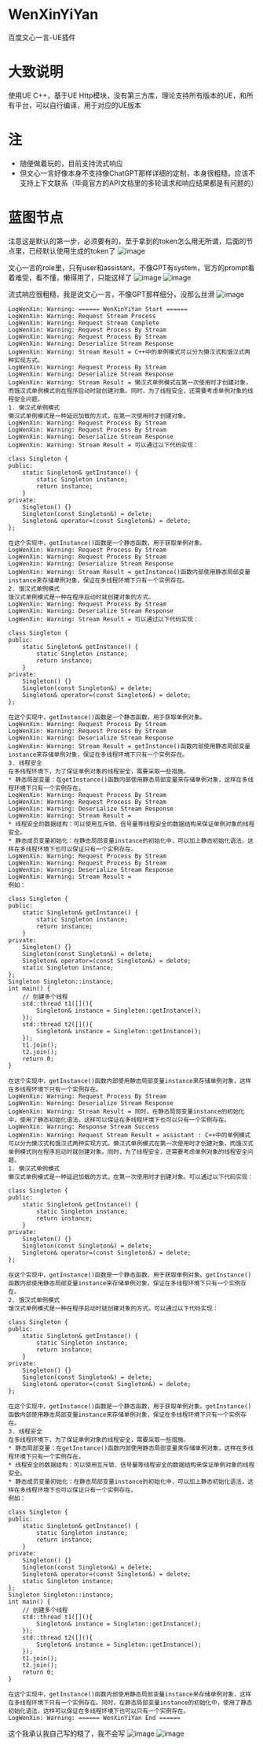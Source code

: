 # WenXinYiYan
百度文心一言-UE插件

# 大致说明
使用UE C++，基于UE Http模块，没有第三方库，理论支持所有版本的UE，和所有平台，可以自行编译，用于对应的UE版本

# 注
- 随便做着玩的，目前支持流式响应
- 但文心一言好像本身不支持像ChatGPT那样详细的定制，本身很粗糙，应该不支持上下文联系（毕竟官方的API文档里的多轮请求和响应结果都是有问题的）

# 蓝图节点

注意这是默认的第一步，必须要有的，至于拿到的token怎么用无所谓，后面的节点里，已经默认使用生成的token了
![image](https://github.com/FHangH/WenXinYiYan/assets/49579735/0d7d633e-1531-4965-a8b3-8ecb13135b74)

文心一言的role里，只有user和assistant，不像GPT有system，官方的prompt看着难受，看不懂，懒得用了，只能这样了
![image](https://github.com/FHangH/WenXinYiYan/assets/49579735/31eddf5b-b038-45a9-a7c6-b3460be08f5f)
![image](https://github.com/FHangH/WenXinYiYan/assets/49579735/e218a4bc-3d19-4882-a58d-3ec16c0d41ec)

流式响应很粗糙，我是说文心一言，不像GPT那样细分，没那么丝滑
![image](https://github.com/FHangH/WenXinYiYan/assets/49579735/d730186b-5a64-48c8-a23b-bebb07c07497)

```log
LogWenXin: Warning: ====== WenXinYiYan Start ======
LogWenXin: Warning: Request Stream Process
LogWenXin: Warning: Request Stream Complete
LogWenXin: Warning: Request Process By Stream
LogWenXin: Warning: Request Process By Stream
LogWenXin: Warning: Deserialize Stream Response
LogWenXin: Warning: Stream Result = C++中的单例模式可以分为懒汉式和饿汉式两种实现方式。
LogWenXin: Warning: Request Process By Stream
LogWenXin: Warning: Deserialize Stream Response
LogWenXin: Warning: Stream Result = 懒汉式单例模式在第一次使用时才创建对象，而饿汉式单例模式则在程序启动时就创建对象。同时，为了线程安全，还需要考虑单例对象的线程安全问题。
1. 懒汉式单例模式
懒汉式单例模式是一种延迟加载的方式，在第一次使用时才创建对象。
LogWenXin: Warning: Request Process By Stream
LogWenXin: Warning: Request Process By Stream
LogWenXin: Warning: Deserialize Stream Response
LogWenXin: Warning: Stream Result = 可以通过以下代码实现：

class Singleton {
public:
    static Singleton& getInstance() {
        static Singleton instance;
        return instance;
    }
private:
    Singleton() {}
    Singleton(const Singleton&) = delete;
    Singleton& operator=(const Singleton&) = delete;
};

在这个实现中，getInstance()函数是一个静态函数，用于获取单例对象。
LogWenXin: Warning: Request Process By Stream
LogWenXin: Warning: Request Process By Stream
LogWenXin: Warning: Deserialize Stream Response
LogWenXin: Warning: Stream Result = getInstance()函数内部使用静态局部变量instance来存储单例对象，保证在多线程环境下只有一个实例存在。
2. 饿汉式单例模式
饿汉式单例模式是一种在程序启动时就创建对象的方式。
LogWenXin: Warning: Request Process By Stream
LogWenXin: Warning: Deserialize Stream Response
LogWenXin: Warning: Stream Result = 可以通过以下代码实现：

class Singleton {
public:
    static Singleton& getInstance() {
        static Singleton instance;
        return instance;
    }
private:
    Singleton() {}
    Singleton(const Singleton&) = delete;
    Singleton& operator=(const Singleton&) = delete;
};

在这个实现中，getInstance()函数是一个静态函数，用于获取单例对象。
LogWenXin: Warning: Request Process By Stream
LogWenXin: Warning: Request Process By Stream
LogWenXin: Warning: Deserialize Stream Response
LogWenXin: Warning: Stream Result = getInstance()函数内部使用静态局部变量instance来存储单例对象，保证在多线程环境下只有一个实例存在。
3. 线程安全
在多线程环境下，为了保证单例对象的线程安全，需要采取一些措施。
* 静态局部变量：在getInstance()函数内部使用静态局部变量来存储单例对象，这样在多线程环境下只有一个实例存在。
LogWenXin: Warning: Request Process By Stream
LogWenXin: Warning: Request Process By Stream
LogWenXin: Warning: Deserialize Stream Response
LogWenXin: Warning: Stream Result = 
* 线程安全的数据结构：可以使用互斥锁、信号量等线程安全的数据结构来保证单例对象的线程安全。
* 静态成员变量初始化：在静态局部变量instance的初始化中，可以加上静态初始化语法，这样在多线程环境下也可以保证只有一个实例存在。
LogWenXin: Warning: Request Process By Stream
LogWenXin: Warning: Request Process By Stream
LogWenXin: Warning: Deserialize Stream Response
LogWenXin: Warning: Stream Result = 
例如：

class Singleton {
public:
    static Singleton& getInstance() {
        static Singleton instance;
        return instance;
    }
private:
    Singleton() {}
    Singleton(const Singleton&) = delete;
    Singleton& operator=(const Singleton&) = delete;
    static Singleton instance;
};
Singleton Singleton::instance;
int main() {
    // 创建多个线程
    std::thread t1([](){
        Singleton& instance = Singleton::getInstance();
    });
    std::thread t2([](){
        Singleton& instance = Singleton::getInstance();
    });
    t1.join();
    t2.join();
    return 0;
}

在这个实现中，getInstance()函数内部使用静态局部变量instance来存储单例对象，这样在多线程环境下只有一个实例存在。
LogWenXin: Warning: Request Process By Stream
LogWenXin: Warning: Deserialize Stream Response
LogWenXin: Warning: Stream Result = 同时，在静态局部变量instance的初始化中，使用了静态初始化语法，这样可以保证在多线程环境下也可以只有一个实例存在。
LogWenXin: Warning: Response Stream Success
LogWenXin: Warning: Request Stream Result = assistant : C++中的单例模式可以分为懒汉式和饿汉式两种实现方式。懒汉式单例模式在第一次使用时才创建对象，而饿汉式单例模式则在程序启动时就创建对象。同时，为了线程安全，还需要考虑单例对象的线程安全问题。
1. 懒汉式单例模式
懒汉式单例模式是一种延迟加载的方式，在第一次使用时才创建对象。可以通过以下代码实现：

class Singleton {
public:
    static Singleton& getInstance() {
        static Singleton instance;
        return instance;
    }
private:
    Singleton() {}
    Singleton(const Singleton&) = delete;
    Singleton& operator=(const Singleton&) = delete;
};

在这个实现中，getInstance()函数是一个静态函数，用于获取单例对象。getInstance()函数内部使用静态局部变量instance来存储单例对象，保证在多线程环境下只有一个实例存在。
2. 饿汉式单例模式
饿汉式单例模式是一种在程序启动时就创建对象的方式。可以通过以下代码实现：

class Singleton {
public:
    static Singleton& getInstance() {
        static Singleton instance;
        return instance;
    }
private:
    Singleton() {}
    Singleton(const Singleton&) = delete;
    Singleton& operator=(const Singleton&) = delete;
};

在这个实现中，getInstance()函数是一个静态函数，用于获取单例对象。getInstance()函数内部使用静态局部变量instance来存储单例对象，保证在多线程环境下只有一个实例存在。
3. 线程安全
在多线程环境下，为了保证单例对象的线程安全，需要采取一些措施。
* 静态局部变量：在getInstance()函数内部使用静态局部变量来存储单例对象，这样在多线程环境下只有一个实例存在。
* 线程安全的数据结构：可以使用互斥锁、信号量等线程安全的数据结构来保证单例对象的线程安全。
* 静态成员变量初始化：在静态局部变量instance的初始化中，可以加上静态初始化语法，这样在多线程环境下也可以保证只有一个实例存在。
例如：

class Singleton {
public:
    static Singleton& getInstance() {
        static Singleton instance;
        return instance;
    }
private:
    Singleton() {}
    Singleton(const Singleton&) = delete;
    Singleton& operator=(const Singleton&) = delete;
    static Singleton instance;
};
Singleton Singleton::instance;
int main() {
    // 创建多个线程
    std::thread t1([](){
        Singleton& instance = Singleton::getInstance();
    });
    std::thread t2([](){
        Singleton& instance = Singleton::getInstance();
    });
    t1.join();
    t2.join();
    return 0;
}

在这个实现中，getInstance()函数内部使用静态局部变量instance来存储单例对象，这样在多线程环境下只有一个实例存在。同时，在静态局部变量instance的初始化中，使用了静态初始化语法，这样可以保证在多线程环境下也可以只有一个实例存在。
LogWenXin: Warning: ====== WenXinYiYan End ======
```

这个我承认我自己写的糙了，我不会写
![image](https://github.com/FHangH/WenXinYiYan/assets/49579735/7b9d9c2d-3b4f-4deb-8385-94bc0c4badf7)
![image](https://github.com/FHangH/WenXinYiYan/assets/49579735/10c411ee-97ba-4159-b5a6-0cbd3e1a595c)

